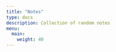 ```yaml
---
title: "Notes"
type: docs
description: Collection of random notes
menu:
  main:
    weight: 40
---
```

